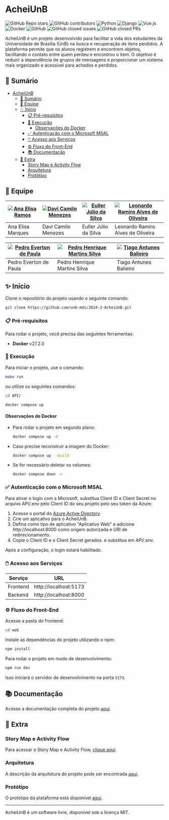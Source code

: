 # AcheiUnB

![GitHub Repo stars](https://img.shields.io/github/stars/unb-mds/2024-2-AcheiUnB?style=social)
![GitHub contributors](https://img.shields.io/github/contributors/unb-mds/2024-2-AcheiUnB)
![Python](https://img.shields.io/badge/Python-3.12.9-blue)
![Django](https://img.shields.io/badge/Django-5.1.4-green)
![Vue.js](https://img.shields.io/badge/Vue.js-3.5.12-brightgreen)
![Docker](https://img.shields.io/badge/Docker-27.2.0-blue)
![GitHub](https://img.shields.io/github/license/unb-mds/2024-2-AcheiUnB)
![GitHub closed issues](https://img.shields.io/github/issues-closed/unb-mds/2024-2-AcheiUnB)
![GitHub closed PRs](https://img.shields.io/github/issues-pr-closed/unb-mds/2024-2-AcheiUnB)

AcheiUnB é um projeto desenvolvido para facilitar a vida dos estudantes da Universidade de Brasília (UnB) na busca e recuperação de itens perdidos. A plataforma permite que os alunos registrem e encontrem objetos, facilitando o contato entre quem perdeu e encontrou o item. O objetivo é reduzir a dependência de grupos de mensagens e proporcionar um sistema mais organizado e acessível para achados e perdidos.


## 📝 Sumário

- [AcheiUnB](#acheiunb)
  - [📝 Sumário](#-sumário)
  - [👥 Equipe](#-equipe)
  - [✨ Início](#-início)
    - [📋 Pré-requisitos](#-pré-requisitos)
    - [💾 Execução](#-execução)
      - [Observações do Docker](#observações-do-docker)
    - [✅ Autenticação com o Microsoft MSAL](#-autenticação-com-o-microsoft-msal)
    - [🖱️ Acesso aos Serviços](#️-acesso-aos-serviços)
    - [⚙️ Fluxo do Front-End](#️-fluxo-do-front-end)
    - [📚 Documentação](#-documentação)
  - [📎 Extra](#-extra)
    - [Story Map e Activity Flow](#story-map-e-activity-flow)
    - [Arquitetura](#arquitetura)
    - [Protótipo](#protótipo)

## 👥 Equipe

| [![Ana Elisa Ramos](https://avatars.githubusercontent.com/u/78448515?v=4)](https://github.com/anaelisaramos) | [![Davi Camilo Menezes](https://avatars.githubusercontent.com/u/144080784?v=4)](https://github.com/DaviCamilo23) | [![Euller Júlio da Silva](https://avatars.githubusercontent.com/u/125329742?v=4)](https://github.com/potatoyz908) | [![Leonardo Ramiro Alves de Oliveira](https://avatars.githubusercontent.com/u/144712954?v=4)](https://github.com/leoramiroo) |
|-------------------------------------------------------------|-----------------------------------------------------------|-----------------------------------------------------------|-----------------------------------------------------------|
| Ana Elisa Marques | Davi Camilo Menezes | Euller Júlio da Silva | Leonardo Ramiro Alves de Oliveira |

| [![Pedro Everton de Paula](https://avatars.githubusercontent.com/u/117595816?v=4)](https://github.com/pedroeverton217) | [![Pedro Henrique Martins Silva](https://avatars.githubusercontent.com/u/142694744?v=4)](https://github.com/314dro) | [![Tiago Antunes Balieiro](https://avatars.githubusercontent.com/u/143669941?v=4)](https://github.com/TiagoBalieiro) | 
|-------------------------------------------------------------|-----------------------------------------------------------|-----------------------------------------------------------|
| Pedro Everton de Paula | Pedro Henrique Martins Silva | Tiago Antunes Balieiro |


## ✨ Início

Clone o repositório do projeto usando o seguinte comando:

```bash
git clone https://github.com/unb-mds/2024-2-AcheiUnB.git
```

### 📋 Pré-requisitos

Para rodar o projeto, você precisa das seguintes ferramentas:

- **Docker** v27.2.0

### 💾 Execução

Para iniciar o projeto, use o comando:

```bash
make run
```

ou utilize os seguintes comandos:

```bash
cd API/
```

```bash
docker compose up
```

#### Observações do Docker

- Para rodar o projeto em segundo plano:
  
  ```bash
  docker compose up -d
  ```

- Caso precise reconstruir a imagem do Docker:

  ```bash
  docker compose up --build
  ```

- Se for necessário deletar os volumes:

  ```bash
  docker compose down -v
  ```

### ✅ Autenticação com o Microsoft MSAL

Para ativar o login com a Microsoft, substitua Client ID e Client Secret no arquivo API/.env pelo Client ID do seu projeto pelo seu token da Azure:

1. Acesse o portal do [Azure Active Directory](https://portal.azure.com/).
2. Crie um aplicativo para o AcheiUnB.
3. Defina como tipo de aplicativo "Aplicativo Web" e adicione http://localhost:8000 como origem autorizada e URI de redirecionamento.
4. Copie o Client ID e o Client Secret gerados. e substitua em API/.env.

Após a configuração, o login estará habilitado.

### 🖱️ Acesso aos Serviços

| Serviço    | URL                     |
|------------|--------------------------|
| Frontend   | http://localhost:5173    |
| Backend    | http://localhost:8000    |

### ⚙️ Fluxo do Front-End

Acesse a pasta do frontend:

```bash
cd web
```

Instale as dependências do projeto utilizando o npm:

```bash
npm install
```

Para rodar o projeto em modo de desenvolvimento:

```bash
npm run dev
```

Isso iniciará o servidor de desenvolvimento na porta `5173`.

## 📚 Documentação

Acesse a documentação completa do projeto [aqui](https://unb-mds.github.io/2024-2-AcheiUnB/).

## 📎 Extra

### Story Map e Activity Flow

Para acessar o Story Map e Activity Flow, [clique aqui](https://miro.com/app/board/uXjVLKTcaY4=/?share_link_id=775702257830).

### Arquitetura

A descrição da arquitetura do projeto pode ser encontrada [aqui](https://www.figma.com/board/ai5E0akKD2yDr9FfnW9k4l/Prot%C3%B3tipo-de-Arquitetura?node-id=0-1&t=19ErTsypFap1Nvl9-1).

### Protótipo

O protótipo da plataforma está disponível [aqui](https://www.figma.com/proto/balBSne5eGu1mDpKqEW7ey/Prot%C3%B3tipo-AcheiUnb?node-id=510-209&node-type=canvas&t=otBLAgrQGhcfPYhL-1&scaling=scale-down&content-scaling=fixed&page-id=510%3A207&starting-point-node-id=510%3A1728).

---

AcheiUnB é um software livre, disponível sob a licença MIT.

